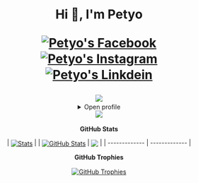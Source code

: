 <h1 align="center">Hi    👋, I'm Petyo 
<p align="center">
<a href="https://www.facebook.com/borovaneca" target="blank"><img align="center" alt="Petyo's Facebook" width="22px" src="https://facebookbrand.com/wp-content/uploads/2019/04/f_logo_RGB-Hex-Blue_512.png?w=512&h=512" /></a>
<a href="https://instagram.com/petyo.veselinov" target="blank"><img align="center" alt="Petyo's Instagram" width="22px" src="https://upload.wikimedia.org/wikipedia/commons/thumb/a/a5/Instagram_icon.png/600px-Instagram_icon.png" /></a>
<a href="https://www.linkedin.com/in/petyo-veselinov-57b838264/" target="blank"><img align="center" alt="Petyo's Linkdein" width="22px" src="https://cdn3.iconfinder.com/data/icons/inficons/512/linkedin.png" /></a></p></h1>

<div align='center'>
 
<img src="https://gifimage.net/wp-content/uploads/2018/04/pokeball-opening-gif-8.gif" width="50px"/>
 <details>
 <summary>Open profile</summary>
<h3 align="center">Finding passion in software engineering</h3>
<div align='center'>
<img align="center" alt="Coding" width="300" src="https://media.giphy.com/media/M9gbBd9nbDrOTu1Mqx/giphy.gif">
<br>
</div>
<br>
<div align='center'>

 💻 Currently working on homeworks 😅

 🌱 Learning Java

 🎮 Love gaming

 📫 How to reach me **petyoveselinov@gmail.com**
 
</div>
<h3 align="center">Languages and Tools:</h3>
<code><img height="30" width="30" 
src="https://raw.githubusercontent.com/github/explore/80688e429a7d4ef2fca1e82350fe8e3517d3494d/topics/javascript/javascript.png"></code>
<code><img height="34" width="34" src="https://img.icons8.com/color/48/000000/html-5.png"></code>
<code><img height="30" width="30" src="https://cdn.iconscout.com/icon/free/png-256/css-131-722685.png"></code>
<code><img alt="Java" width="30px" style="padding-right:10px;" src="https://cdn.jsdelivr.net/gh/devicons/devicon/icons/java/java-original.svg"></code>
<code><img alt="Java" width="30px" style="padding-right:10px;" src="https://raw.githubusercontent.com/devicons/devicon/master/icons/mysql/mysql-original-wordmark.svg"></code>
 </details>

<img src="https://gifimage.net/wp-content/uploads/2018/04/pokeball-opening-gif-8.gif" width="50px"/>

**GitHub Stats**

| <a href=#><img align="center" src="http://github-readme-streak-stats.herokuapp.com?user=Borovaneca&theme=dark&background=000000" alt="Stats" /></a> |
| <a href="#"><img align="center" src="https://github-readme-stats.vercel.app/api?username=Borovaneca&show_icons=true&include_all_commits=true&hide_border=true" alt="GitHub Stats" /></a> | <a href="#"><img align="center" src="https://github-readme-stats.vercel.app/api/top-langs/?username=Borovaneca&layout=compact&hide_border=true" /></a> |
| ------------- | ------------- |

**GitHub Trophies**

<a href="#"><img align="center" src="https://github-profile-trophy.vercel.app/?username=Borovaneca&column=7" alt="GitHub Trophies" /></a>
 </div>
